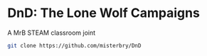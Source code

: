 # DnD: The Lone Wolf Campaigns

A MrB STEAM classroom joint

```bash
git clone https://github.com/misterbry/DnD
```